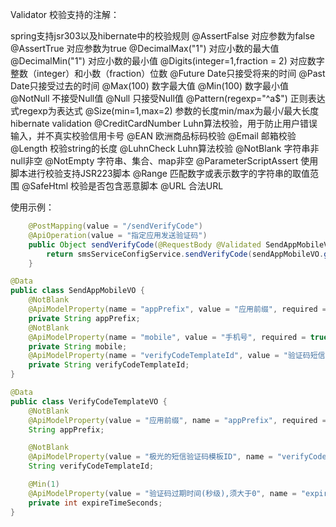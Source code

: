 

Validator  校验支持的注解：

spring支持jsr303以及hibernate中的校验规则
 @AssertFalse 对应参数为false
 @AssertTrue 对应参数为true
 @DecimalMax("1") 对应小数的最大值
 @DecimalMin("1") 对应小数的最小值
 @Digits(integer=1,fraction = 2) 对应数字整数（integer）和小数（fraction）位数
 @Future Date只接受将来的时间
 @Past Date只接受过去的时间
 @Max(100) 数字最大值
 @Min(100) 数字最小值
 @NotNull 不接受Null值
 @Null 只接受Null值
 @Pattern(regexp="^a$") 正则表达式regexp为表达式
 @Size(min=1,max=2) 参数的长度min/max为最小/最大长度
 hibernate validation
 @CreditCardNumber Luhn算法校验，用于防止用户错误输入，并不真实校验信用卡号
 @EAN 欧洲商品标码校验
 @Email 邮箱校验
 @Length 校验string的长度
 @LuhnCheck Luhn算法校验
 @NotBlank 字符串非null非空
 @NotEmpty 字符串、集合、map非空
 @ParameterScriptAssert 使用脚本进行校验支持JSR223脚本
 @Range 匹配数字或表示数字的字符串的取值范围
 @SafeHtml 校验是否包含恶意脚本
 @URL 合法URL

使用示例：

```java
	@PostMapping(value = "/sendVerifyCode")
	@ApiOperation(value = "指定应用发送验证码")
	public Object sendVerifyCode(@RequestBody @Validated SendAppMobileVO sendAppMobileVO) throws Exception {
		return smsServiceConfigService.sendVerifyCode(sendAppMobileVO.getAppPrefix().trim(), sendAppMobileVO.getMobile().trim(), 				sendAppMobileVO.getVerifyCodeTemplateId());
	}
```

```java
@Data
public class SendAppMobileVO {
	@NotBlank
	@ApiModelProperty(name = "appPrefix", value = "应用前缀", required = true)
	private String appPrefix;
	@NotBlank
	@ApiModelProperty(name = "mobile", value = "手机号", required = true)
	private String mobile;
	@ApiModelProperty(name = "verifyCodeTemplateId", value = "验证码短信模板")
	private String verifyCodeTemplateId;
}
```

```java
@Data
public class VerifyCodeTemplateVO {
	@NotBlank
	@ApiModelProperty(value = "应用前缀", name = "appPrefix", required = true)
	String appPrefix;

	@NotBlank
	@ApiModelProperty(value = "极光的短信验证码模板ID", name = "verifyCodeTemplateId", required = true)
	String verifyCodeTemplateId;

	@Min(1)
	@ApiModelProperty(value = "验证码过期时间(秒级),须大于0", name = "expireTimeSeconds", required = true)
	private int expireTimeSeconds;
}

```




